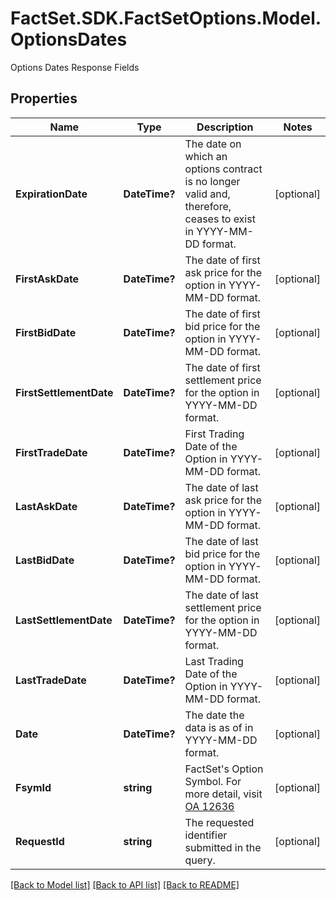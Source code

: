 # FactSet.SDK.FactSetOptions.Model.OptionsDates
Options Dates Response Fields

## Properties

Name | Type | Description | Notes
------------ | ------------- | ------------- | -------------
**ExpirationDate** | **DateTime?** | The date on which an options contract is no longer valid and, therefore, ceases to exist in YYYY-MM-DD format. | [optional] 
**FirstAskDate** | **DateTime?** | The date of first ask price for the option in YYYY-MM-DD format. | [optional] 
**FirstBidDate** | **DateTime?** | The date of first bid price for the option in YYYY-MM-DD format. | [optional] 
**FirstSettlementDate** | **DateTime?** | The date of first settlement price for the option in YYYY-MM-DD format. | [optional] 
**FirstTradeDate** | **DateTime?** | First Trading Date of the Option in YYYY-MM-DD format. | [optional] 
**LastAskDate** | **DateTime?** | The date of last ask price for the option in YYYY-MM-DD format. | [optional] 
**LastBidDate** | **DateTime?** | The date of last bid price for the option in YYYY-MM-DD format. | [optional] 
**LastSettlementDate** | **DateTime?** | The date of last settlement price for the option in YYYY-MM-DD format. | [optional] 
**LastTradeDate** | **DateTime?** | Last Trading Date of the Option in YYYY-MM-DD format. | [optional] 
**Date** | **DateTime?** | The date the data is as of in YYYY-MM-DD format. | [optional] 
**FsymId** | **string** | FactSet&#39;s Option Symbol. For more detail, visit [OA 12636](https://my.apps.factset.com/oa/pages/12636#options) | [optional] 
**RequestId** | **string** | The requested identifier submitted in the query. | [optional] 

[[Back to Model list]](../README.md#documentation-for-models) [[Back to API list]](../README.md#documentation-for-api-endpoints) [[Back to README]](../README.md)

